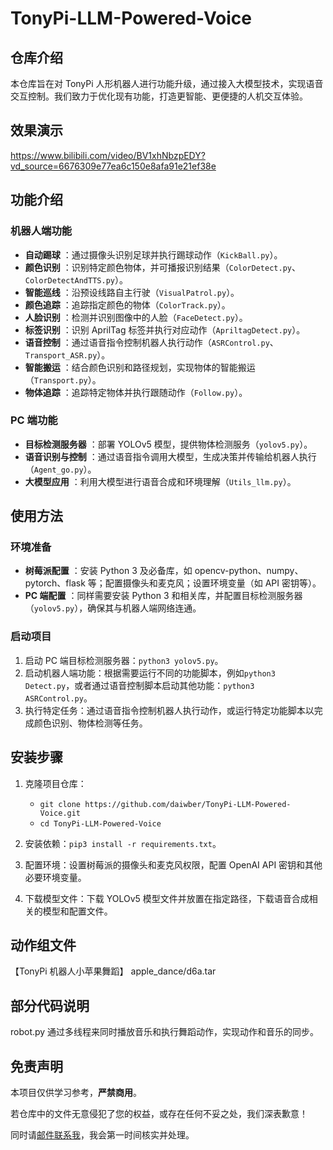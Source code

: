 # TonyPi-LLM-Powered-Voice

## 仓库介绍
本仓库旨在对 TonyPi 人形机器人进行功能升级，通过接入大模型技术，实现语音交互控制。我们致力于优化现有功能，打造更智能、更便捷的人机交互体验。

## 效果演示
https://www.bilibili.com/video/BV1xhNbzpEDY?vd_source=6676309e77ea6c150e8afa91e21ef38e

## 功能介绍

### 机器人端功能

  * **自动踢球** ：通过摄像头识别足球并执行踢球动作（`KickBall.py`）。
  * **颜色识别** ：识别特定颜色物体，并可播报识别结果（`ColorDetect.py`、`ColorDetectAndTTS.py`）。
  * **智能巡线** ：沿预设线路自主行驶（`VisualPatrol.py`）。
  * **颜色追踪** ：追踪指定颜色的物体（`ColorTrack.py`）。
  * **人脸识别** ：检测并识别图像中的人脸（`FaceDetect.py`）。
  * **标签识别** ：识别 AprilTag 标签并执行对应动作（`ApriltagDetect.py`）。
  * **语音控制** ：通过语音指令控制机器人执行动作（`ASRControl.py`、`Transport_ASR.py`）。
  * **智能搬运** ：结合颜色识别和路径规划，实现物体的智能搬运（`Transport.py`）。
  * **物体追踪** ：追踪特定物体并执行跟随动作（`Follow.py`）。

### PC 端功能

  * **目标检测服务器** ：部署 YOLOv5 模型，提供物体检测服务（`yolov5.py`）。
  * **语音识别与控制** ：通过语音指令调用大模型，生成决策并传输给机器人执行（`Agent_go.py`）。
  * **大模型应用** ：利用大模型进行语音合成和环境理解（`Utils_llm.py`）。

## 使用方法

### 环境准备

  * **树莓派配置** ：安装 Python 3 及必备库，如 opencv-python、numpy、pytorch、flask 等；配置摄像头和麦克风；设置环境变量（如 API 密钥等）。
  * **PC 端配置** ：同样需要安装 Python 3 和相关库，并配置目标检测服务器（`yolov5.py`），确保其与机器人端网络连通。

### 启动项目

  1. 启动 PC 端目标检测服务器：`python3 yolov5.py`。
  2. 启动机器人端功能：根据需要运行不同的功能脚本，例如`python3 Detect.py`，或者通过语音控制脚本启动其他功能：`python3 ASRControl.py`。
  3. 执行特定任务：通过语音指令控制机器人执行动作，或运行特定功能脚本以完成颜色识别、物体检测等任务。

## 安装步骤

  1. 克隆项目仓库：
     * `git clone https://github.com/daiwber/TonyPi-LLM-Powered-Voice.git`
     * `cd TonyPi-LLM-Powered-Voice`

  2. 安装依赖：`pip3 install -r requirements.txt`。
  3. 配置环境：设置树莓派的摄像头和麦克风权限，配置 OpenAI API 密钥和其他必要环境变量。
  4. 下载模型文件：下载 YOLOv5 模型文件并放置在指定路径，下载语音合成相关的模型和配置文件。

## 动作组文件
【TonyPi 机器人小苹果舞蹈】  apple_dance/d6a.tar

## 部分代码说明
robot.py 通过多线程来同时播放音乐和执行舞蹈动作，实现动作和音乐的同步。

## 免责声明  
本项目仅供学习参考，**严禁商用**。

若仓库中的文件无意侵犯了您的权益，或存在任何不妥之处，我们深表歉意！

同时请[邮件联系我](mailto:1846327762@qq.com)，我会第一时间核实并处理。

